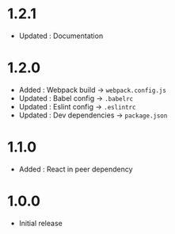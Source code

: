# 1.2.1

* Updated : Documentation

# 1.2.0

* Added : Webpack build -> `webpack.config.js`
* Updated : Babel config -> `.babelrc`
* Updated : Eslint config -> `.eslintrc`
* Updated : Dev dependencies -> `package.json`

# 1.1.0

* Added : React in peer dependency

# 1.0.0

* Initial release
